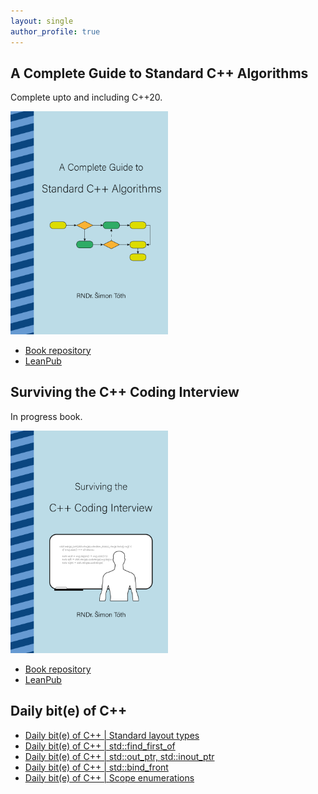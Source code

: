 ```yaml
---
layout: single
author_profile: true
---
```


## A Complete Guide to Standard C++ Algorithms

Complete upto and including C++20.

[<img src="assets/images/book_algorithms_cover.png" width="50%">](https://leanpub.com/cpp-algorithms-guide)

- [Book repository](https://github.com/HappyCerberus/book-cpp-algorithms)
- [LeanPub](https://leanpub.com/cpp-algorithms-guide)

## Surviving the C++ Coding Interview

In progress book.

[<img src="assets/images/book_coding_interview_cover.png" width="50%">](https://leanpub.com/cpp-coding-interview)

- [Book repository](https://leanpub.com/cpp-coding-interview)
- [LeanPub](https://leanpub.com/cpp-coding-interview)

## Daily bit(e) of C++

<ul>
<!-- SUBSTACK:START --><li><a href="https://medium.com/@simontoth/daily-bit-e-of-c-standard-layout-types-32c4f22285f8?source=rss-1e1de1006a93------2">Daily bit&lpar;e&rpar; of C++ | Standard layout types</a></li><li><a href="https://medium.com/@simontoth/daily-bit-e-of-c-std-find-first-of-bde38f08d2fd?source=rss-1e1de1006a93------2">Daily bit&lpar;e&rpar; of C++ | std::find_first_of</a></li><li><a href="https://medium.com/@simontoth/daily-bit-e-of-c-std-out-ptr-std-inout-ptr-7a2718a3b989?source=rss-1e1de1006a93------2">Daily bit&lpar;e&rpar; of C++ | std::out_ptr, std::inout_ptr</a></li><li><a href="https://medium.com/@simontoth/daily-bit-e-of-c-std-bind-front-d5c92b307df5?source=rss-1e1de1006a93------2">Daily bit&lpar;e&rpar; of C++ | std::bind_front</a></li><li><a href="https://medium.com/@simontoth/daily-bit-e-of-c-scope-enumerations-15cb471d9072?source=rss-1e1de1006a93------2">Daily bit&lpar;e&rpar; of C++ | Scope enumerations</a></li><!-- SUBSTACK:END -->
</ul>
